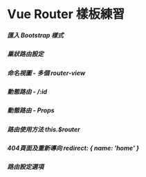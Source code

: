 #  Vue Router 樣板練習
 
##### *匯入 Bootstrap 樣式* 

##### 巢狀路由設定  

##### 命名視圖 - 多個 router-view

##### 動態路由 - /:id

##### 動態路由 - Props 

##### 路由使用方法 this.$router

##### 404頁面及重新導向 redirect: { name: 'home' }

##### 路由設定選項
